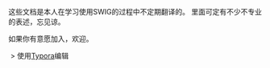 这些文档是本人在学习使用SWIG的过程中不定期翻译的。
里面可定有不少不专业的表述，忘见谅。

如果你有意愿加入，欢迎。

  > 使用[Typora](https://www.typora.io)编辑
